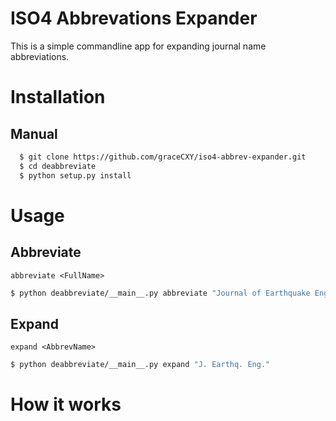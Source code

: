 # ISO4 Abbrevations Expander
This is a simple commandline app for expanding journal name abbreviations. 

# Installation
## Manual
```bash
  $ git clone https://github.com/graceCXY/iso4-abbrev-expander.git
  $ cd deabbreviate
  $ python setup.py install
```
# Usage
## Abbreviate
`abbreviate <FullName>`
```bash
$ python deabbreviate/__main__.py abbreviate "Journal of Earthquake Engineering"
```
## Expand
`expand <AbbrevName>`
```bash
$ python deabbreviate/__main__.py expand "J. Earthq. Eng."
```

# How it works


